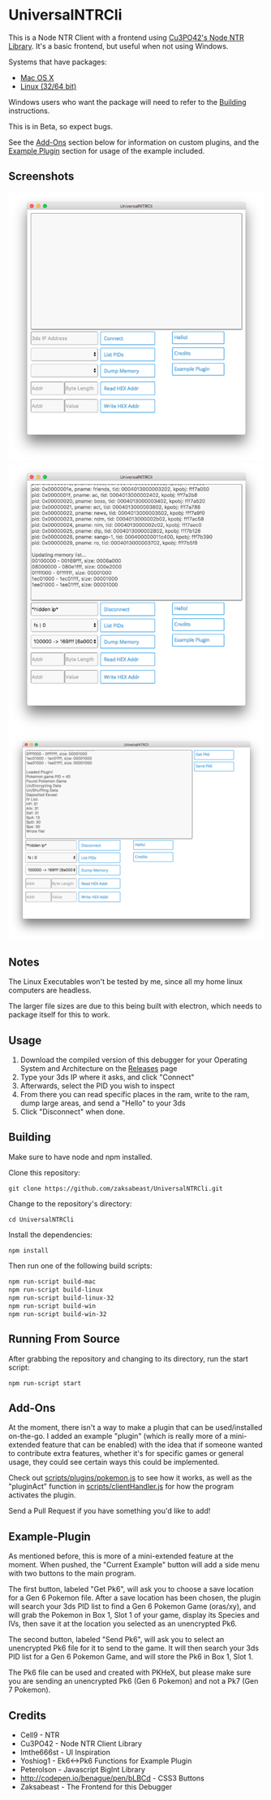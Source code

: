 # UniversalNTRCli
This is a Node NTR Client with a frontend using [Cu3PO42's Node NTR Library](https://github.com/Cu3PO42/NTRClientJS).  It's a basic frontend, but useful when not using Windows.

Systems that have packages:
* [Mac OS X](https://github.com/zaksabeast/UniversalNTRCli/releases)
* [Linux (32/64 bit)](https://github.com/zaksabeast/UniversalNTRCli/releases)

Windows users who want the package will need to refer to the [Building](#Building) instructions.

This is in Beta, so expect bugs.

See the [Add-Ons](#Add-Ons) section below for information on custom plugins, and the [Example Plugin](#Example-Plugin) section for usage of the example included.

## Screenshots
[![Main Screen](screenshots/screenshot-2.png?raw=true)](#Usage)
[![Usage](screenshots/screenshot-3.png?raw=true)](#Example-Plugin)
[![Example Plugin](screenshots/screenshot-1.png?raw=true)](#UniversalNTRCli)
## Notes
The Linux Executables won't be tested by me, since all my home linux computers are headless.

The larger file sizes are due to this being built with electron, which needs to package itself for this to work.

## Usage
1. Download the compiled version of this debugger for your Operating System and Architecture on the [Releases](https://github.com/zaksabeast/UniversalNTRCli/releases) page
2. Type your 3ds IP where it asks, and click "Connect"
3. Afterwards, select the PID you wish to inspect
4. From there you can read specific places in the ram, write to the ram, dump large areas, and send a "Hello" to your 3ds
5. Click "Disconnect" when done.

## Building
Make sure to have node and npm installed.

Clone this repository:

```
git clone https://github.com/zaksabeast/UniversalNTRCli.git
```

Change to the repository's directory:

```
cd UniversalNTRCli
```

Install the dependencies:

```
npm install
```

Then run one of the following build scripts:
```
npm run-script build-mac
npm run-script build-linux
npm run-script build-linux-32
npm run-script build-win
npm run-script build-win-32
```

## Running From Source
After grabbing the repository and changing to its directory, run the start script:
```
npm run-script start
```

## Add-Ons
At the moment, there isn't a way to make a plugin that can be used/installed on-the-go.  I added an example "plugin" (which is really more of a mini-extended feature that can be enabled) with the idea that if someone wanted to contribute extra features, whether it's for specific games or general usage, they could see certain ways this could be implemented.

Check out [scripts/plugins/pokemon.js](scripts/plugins/pokemon.js) to see how it works, as well as the "pluginAct" function in [scripts/clientHandler.js](scripts/clientHandler.js) for how the program activates the plugin.

Send a Pull Request if you have something you'd like to add!

## Example-Plugin
As mentioned before, this is more of a mini-extended feature at the moment.  When pushed, the "Current Example" button will add a side menu with two buttons to the main program.

The first button, labeled "Get Pk6", will ask you to choose a save location for a Gen 6 Pokemon file.  After a save location has been chosen, the plugin will search your 3ds PID list to find a Gen 6 Pokemon Game (oras/xy), and will grab the Pokemon in Box 1, Slot 1 of your game, display its Species and IVs, then save it at the location you selected as an unencrypted Pk6.

The second button, labeled "Send Pk6", will ask you to select an unencrypted Pk6 file for it to send to the game.  It will then search your 3ds PID list for a Gen 6 Pokemon Game, and will store the Pk6 in Box 1, Slot 1.

The Pk6 file can be used and created with PKHeX, but please make sure you are sending an unencrypted Pk6 (Gen 6 Pokemon) and not a Pk7 (Gen 7 Pokemon).

## Credits
* Cell9 - NTR
* Cu3PO42 - Node NTR Client Library
* Imthe666st - UI Inspiration
* Yoshiog1 - Ek6<->Pk6 Functions for Example Plugin
* Peterolson - Javascript BigInt Library
* http://codepen.io/benague/pen/bLBCd - CSS3 Buttons
* Zaksabeast - The Frontend for this Debugger
